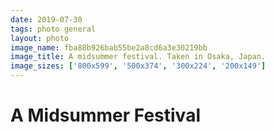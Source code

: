 ```yaml
---
date: 2019-07-30
tags: photo general
layout: photo
image_name: fba88b926bab55be2a8cd6a3e30219bb
image_title: A midsummer festival. Taken in Osaka, Japan.
image_sizes: ['800x599', '500x374', '300x224', '200x149']
---
```


# A Midsummer Festival
